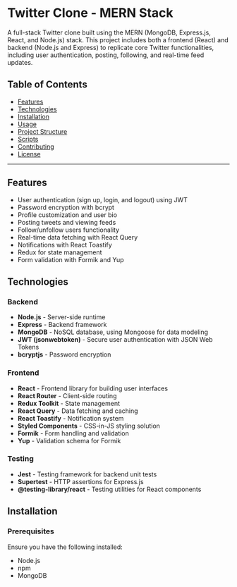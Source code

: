 # Twitter Clone - MERN Stack

A full-stack Twitter clone built using the MERN (MongoDB, Express.js, React, and Node.js) stack. This project includes both a frontend (React) and backend (Node.js and Express) to replicate core Twitter functionalities, including user authentication, posting, following, and real-time feed updates.

## Table of Contents
- [Features](#features)
- [Technologies](#technologies)
- [Installation](#installation)
- [Usage](#usage)
- [Project Structure](#project-structure)
- [Scripts](#scripts)
- [Contributing](#contributing)
- [License](#license)

---

## Features

- User authentication (sign up, login, and logout) using JWT
- Password encryption with bcrypt
- Profile customization and user bio
- Posting tweets and viewing feeds
- Follow/unfollow users functionality
- Real-time data fetching with React Query
- Notifications with React Toastify
- Redux for state management
- Form validation with Formik and Yup

## Technologies

### Backend
- **Node.js** - Server-side runtime
- **Express** - Backend framework
- **MongoDB** - NoSQL database, using Mongoose for data modeling
- **JWT (jsonwebtoken)** - Secure user authentication with JSON Web Tokens
- **bcryptjs** - Password encryption

### Frontend
- **React** - Frontend library for building user interfaces
- **React Router** - Client-side routing
- **Redux Toolkit** - State management
- **React Query** - Data fetching and caching
- **React Toastify** - Notification system
- **Styled Components** - CSS-in-JS styling solution
- **Formik** - Form handling and validation
- **Yup** - Validation schema for Formik

### Testing
- **Jest** - Testing framework for backend unit tests
- **Supertest** - HTTP assertions for Express.js
- **@testing-library/react** - Testing utilities for React components

## Installation

### Prerequisites
Ensure you have the following installed:
- Node.js
- npm
- MongoDB
